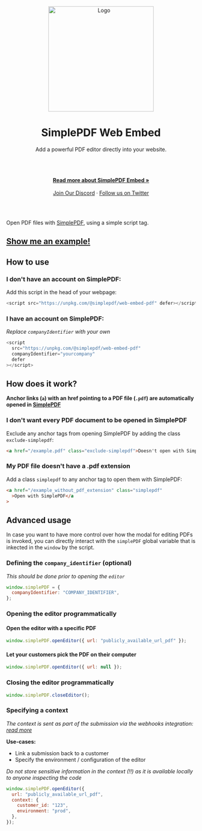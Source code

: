 </br>
</br>
<div align="center">
  <a href="https://simplepdf.eu" target="_blank">
  <picture>
    <source media="(prefers-color-scheme: dark)" srcset="https://cdn.simplepdf.eu/simple-pdf/assets/simplepdf-github-white.png">
    <img src="https://cdn.simplepdf.eu/simple-pdf/assets/simplepdf-github.png" width="280" alt="Logo"/>
  </picture>
  </a>
</div>
<h1 align="center">SimplePDF Web Embed</h1>
<div align="center">
Add a powerful PDF editor directly into your website.
</div>
</br>
</br>
<p align="center">
<br/>
<a href="https://simplepdf.eu/embed" rel="dofollow"><strong>Read more about SimplePDF Embed »</strong></a>
<br/>
<br/>
<a href="https://discord.gg/TvRFMCTN">Join Our Discord</a>
  ·
<a href="https://twitter.com/simple_pdf">Follow us on Twitter</a>
</p>
<br/>
<br/>

Open PDF files with [SimplePDF](https://simplepdf.eu), using a simple script tag.

## [Show me an example!](https://replit.com/@bendersej/Simple-PDF-Embed-Web)

## How to use

### I don't have an account on SimplePDF:

Add this script in the head of your webpage:

```javascript
<script src="https://unpkg.com/@simplepdf/web-embed-pdf" defer></script>
```

### I have an account on SimplePDF:

_Replace `companyIdentifier` with your own_

```javascript
<script
  src="https://unpkg.com/@simplepdf/web-embed-pdf"
  companyIdentifier="yourcompany"
  defer
></script>
```

## How does it work?

**Anchor links (`a`) with an href pointing to a PDF file (`.pdf`) are automatically opened in [SimplePDF](https://simplepdf.eu)**

### I don't want every PDF document to be opened in SimplePDF

Exclude any anchor tags from opening SimplePDF by adding the class `exclude-simplepdf`:

```html
<a href="/example.pdf" class="exclude-simplepdf">Doesn't open with SimplePDF</a>
```

### My PDF file doesn't have a .pdf extension

Add a class `simplepdf` to any anchor tag to open them with SimplePDF:

```html
<a href="/example_without_pdf_extension" class="simplepdf"
  >Open with SimplePDF</a
>
```

## Advanced usage

In case you want to have more control over how the modal for editing PDFs is invoked, you can directly interact with the `simplePDF` global variable that is inkected in the `window` by the script.

### Defining the `company_identifier` (optional)

_This should be done prior to opening the `editor`_

```javascript
window.simplePDF = {
  companyIdentifier: "COMPANY_IDENTIFIER",
};
```

### Opening the editor programmatically

#### Open the editor with a specific PDF

```javascript
window.simplePDF.openEditor({ url: "publicly_available_url_pdf" });
```

#### Let your customers pick the PDF on their computer

```javascript
window.simplePDF.openEditor({ url: null });
```

### Closing the editor programmatically

```javascript
window.simplePDF.closeEditor();
```

### Specifying a context

_The context is sent as part of the submission via the webhooks integration: [read more](https://simplepdf.eu/help/how-to/configure-webhooks-pdf-form-submissions#events)_

**Use-cases:**

- Link a submission back to a customer
- Specify the environment / configuration of the editor

_Do not store sensitive information in the context (!!) as it is available locally to anyone inspecting the code_

```javascript
window.simplePDF.openEditor({
  url: "publicly_available_url_pdf",
  context: {
    customer_id: "123",
    environment: "prod",
  },
});
```
